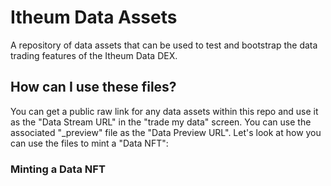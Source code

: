 # Itheum Data Assets
A repository of data assets that can be used to test and bootstrap the data trading features of the Itheum Data DEX.

## How can I use these files?
You can get a public raw link for any data assets within this repo and use it as the "Data Stream URL" in the "trade my data" screen. You can use the associated "_preview" file as the "Data Preview URL". Let's look at how you can use the files to mint a "Data NFT":

### Minting a Data NFT